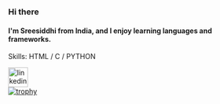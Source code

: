 ### Hi there 
#### I'm Sreesiddhi from India, and I enjoy learning languages and frameworks. 


Skills:  HTML / C / PYTHON


[<img src='https://cdn.jsdelivr.net/npm/simple-icons@3.0.1/icons/linkedin.svg' alt='linkedin' height='40'>](https://www.linkedin.com/in/www.linkedin.com/in/sreesiddhi-s/)  
[![trophy](https://github-profile-trophy.vercel.app/?username=built4developers)](https://github.com/ryo-ma/github-profile-trophy)
